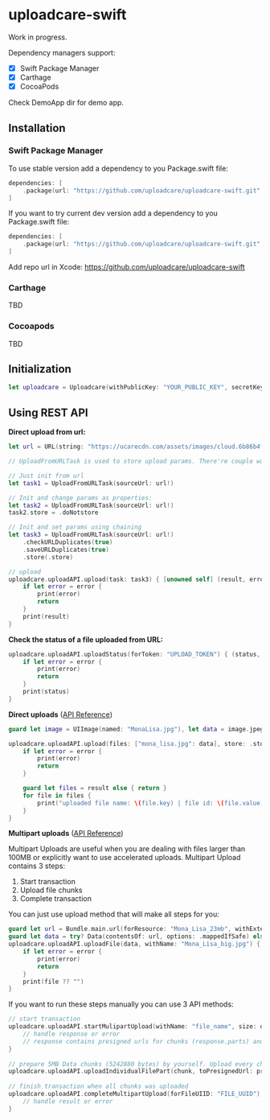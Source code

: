# uploadcare-swift

Work in progress.


Dependency managers support:
- [x] Swift Package Manager
- [x] Carthage
- [x] CocoaPods

Check DemoApp dir for demo app.

## Installation

### Swift Package Manager
To use stable version add a dependency to you Package.swift file:
```swift
dependencies: [
    .package(url: "https://github.com/uploadcare/uploadcare-swift.git", from: "1.0.0")
]
```

If you want to try current dev version add a dependency to you Package.swift file:
```swift
dependencies: [
    .package(url: "https://github.com/uploadcare/uploadcare-swift.git", branch("develop"))
]
```

Add repo url in Xcode: https://github.com/uploadcare/uploadcare-swift


### Carthage
TBD

### Cocoapods
TBD

## Initialization
```swift
let uploadcare = Uploadcare(withPublicKey: "YOUR_PUBLIC_KEY", secretKey: "YOUR_SECRET_KEY")
```

## Using REST API
**Direct upload from url:**
```swift
let url = URL(string: "https://ucarecdn.com/assets/images/cloud.6b86b4f1d77e.jpg")

// UploadFromURLTask is used to store upload params. There're couple ways to use it:

// Just init from url
let task1 = UploadFromURLTask(sourceUrl: url!)

// Init and change params as properties:
let task2 = UploadFromURLTask(sourceUrl: url!)
task2.store = .doNotstore

// Init and set params using chaining
let task3 = UploadFromURLTask(sourceUrl: url!)
    .checkURLDuplicates(true)
    .saveURLDuplicates(true)
    .store(.store)

// upload
uploadcare.uploadAPI.upload(task: task3) { [unowned self] (result, error) in
    if let error = error {
        print(error)
        return
    }
    print(result)
}
```

**Check the status of a file uploaded from URL:**
```swift
uploadcare.uploadAPI.uploadStatus(forToken: "UPLOAD_TOKEN") { (status, error) in
    if let error = error {
        print(error)
        return
    }
    print(status)
}
```

**Direct uploads** ([API Reference](https://uploadcare.com/api-refs/upload-api/#operation/baseUpload))
```swift
guard let image = UIImage(named: "MonaLisa.jpg"), let data = image.jpegData(compressionQuality: 1) else { return }

uploadcare.uploadAPI.upload(files: ["mona_lisa.jpg": data], store: .store) { (result, error) in
    if let error = error {
        print(error)
        return
    }

    guard let files = result else { return }			
    for file in files {
        print("uploaded file name: \(file.key) | file id: \(file.value)")
    }
}
```

**Multipart uploads** ([API Reference](https://uploadcare.com/api-refs/upload-api/#operation/multipartFileUploadStart))

Multipart Uploads are useful when you are dealing with files larger than 100MB or explicitly want to use accelerated uploads.  Multipart Upload contains 3 steps:
1. Start transaction
2. Upload file chunks
3. Complete transaction

You can just use upload method that will make all steps for you:

```swift
guard let url = Bundle.main.url(forResource: "Mona_Lisa_23mb", withExtension: "jpg") else { return }
guard let data = try? Data(contentsOf: url, options: .mappedIfSafe) else { return }
uploadcare.uploadAPI.uploadFile(data, withName: "Mona_Lisa_big.jpg") { (file, error) in
    if let error = error {
        print(error)
        return
    }
    print(file ?? "")
}
```

If you want to run these steps manually you can use 3 API methods:
```swift
// start transaction
uploadcare.uploadAPI.startMulipartUpload(withName: "file_name", size: data.count, mimeType: "image/jpeg") { (response, error) in
    // handle response or error
    // response contains presigned urls for chunks (response.parts) and file UUID (response.uuid)
}
		
// prepare 5MB Data chunks (5242880 bytes) by yourself. Upload every chunk with:
uploadcare.uploadAPI.uploadIndividualFilePart(chunk, toPresignedUrl: presignedUrl, withMimeType: "image/jpeg")
		
// finish transaction when all chunks was uploaded
uploadcare.uploadAPI.completeMultipartUpload(forFileUIID: "FILE_UUID") { (file, error) in
    // handle result or error
}
```
